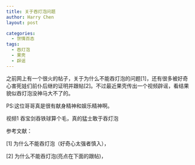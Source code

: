 ```yaml
---
title: 关于吞灯泡问题
author: Harry Chen
layout: post

categories:
  - 世情百态
tags:
  - 吞灯泡
  - 果壳
  - 辟谣
---
```


  之前网上有一个很火的帖子，关于为什么不能吞灯泡的问题[1]，还有很多被好奇心害死娃们前仆后继的证明并跟帖[2]。不过最近果壳传出一个视频辟谣，看结果貌似吞灯泡没神马大不了的。

  PS:这位哥哥真是很有献身精神和娱乐精神啊。

  视频1 吞宝剑吞铁球算个毛，真的猛士敢于吞灯泡

参考文献：

[1] 为什么不能吞灯泡（好奇心太强者慎入），

[2] 为什么不能吞灯泡(亮点在下面的跟帖)，


